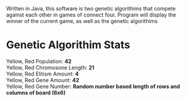 Written in Java, this software is two genetic algorithims that compete against each other in games of connect four. Program will display the winner of the current game, as well as the genetic algorithims  

# Genetic Algorithim Stats
Yellow, Red Population: <b>42</b><br/>
Yellow, Red Chromosone Length: <b>21</b><br/>
Yellow, Red Elitism Amount: <b>4</b><br/>
Yellow, Red Gene Amount: <b>42</b><br/>
Yellow, Red Gene Number: <b>Random number based length of rows and columns of board (6x6)</b><br/>
